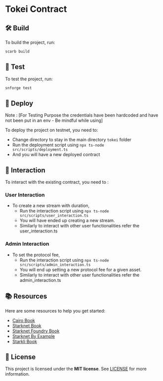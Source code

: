 # Tokei Contract

## 🛠️ Build

To build the project, run:

```bash
scarb build
```

## 🧪 Test

To test the project, run:

```bash
snforge test
```

## 🚀 Deploy
Note : [For Testing Purpose the credentials have been hardcoded and have not been put in an env - Be mindful while using]
        
To deploy the project on testnet, you need to:
- Change directory to stay in the main directory `tokei` folder
- Run the deployment script using `npx ts-node src/scripts/deployment.ts`
- And you will have a new deployed contract

## 🔬 Interaction
To interact with the existing contract, you need to :
### User Interaction
- To create a new stream with duration,
  - Run the interaction script using `npx ts-node src/scripts/user_interaction.ts`  
  - You will have ended up creating a new stream.
  - Similarly to interact with other user functionalities refer the user_interaction.ts

### Admin Interaction
- To set the protocol fee,
  - Run the interaction script using `npx ts-node src/scripts/admin_interaction.ts`
  - You will end up setting a new protocol fee for a given asset.
  - Similarly to interact with other user functionalities refer the admin_interaction.ts
        
## 📚 Resources

Here are some resources to help you get started:

- [Cairo Book](https://book.cairo-lang.org/)
- [Starknet Book](https://book.starknet.io/)
- [Starknet Foundry Book](https://foundry-rs.github.io/starknet-foundry/)
- [Starknet By Example](https://starknet-by-example.voyager.online/)
- [Starkli Book](https://book.starkli.rs/)

## 📖 License

This project is licensed under the **MIT license**. See [LICENSE](LICENSE) for more information.
